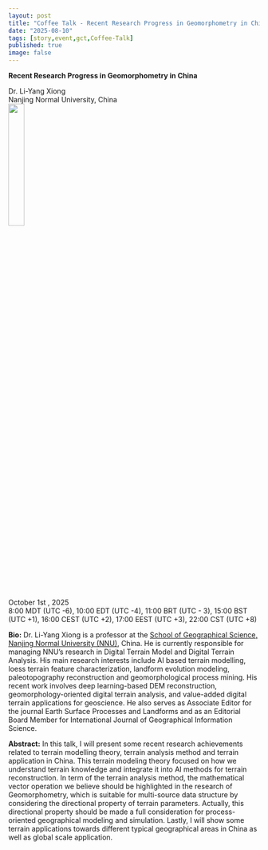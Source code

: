 ```yaml
---
layout: post
title: "Coffee Talk - Recent Research Progress in Geomorphometry in China"
date: "2025-08-10"
tags: [story,event,gct,Coffee-Talk]
published: true
image: false
---
```


**Recent Research Progress in Geomorphometry in China**



Dr. Li-Yang Xiong  
Nanjing Normal University, China  
<img src="{{site.baseurl}}/uploads/img/faces/liyangxiong.png" width="25%" />

October 1st , 2025  
8:00 MDT (UTC -6), 10:00 EDT (UTC -4), 11:00 BRT (UTC - 3), 15:00 BST (UTC +1), 16:00 CEST (UTC +2), 17:00 EEST (UTC +3), 22:00 CST (UTC +8)


**Bio:** Dr. Li-Yang Xiong is a professor at the [School of Geographical Science, Nanjing Normal University (NNU)](http://schools.njnu.edu.cn/geog/), China. He is currently responsible for managing NNU’s research in Digital Terrain Model and Digital Terrain Analysis. His main research interests include AI based terrain modelling, loess terrain feature characterization, landform evolution modeling, paleotopography reconstruction and geomorphological process mining. His recent work involves deep learning-based DEM reconstruction, geomorphology-oriented digital terrain analysis, and value-added digital terrain applications for geoscience. He also serves as Associate Editor for the journal Earth Surface Processes and Landforms and as an Editorial Board Member for International Journal of Geographical Information Science.  

**Abstract:** In this talk, I will present some recent research achievements related to terrain modelling theory, terrain analysis method and terrain application in China. This terrain modeling theory focused on how we understand terrain knowledge and integrate it into AI methods for terrain reconstruction. In term of the terrain analysis method, the mathematical vector operation we believe should be highlighted in the research of Geomorphometry, which is suitable for multi-source data structure by considering the directional property of terrain parameters. Actually, this directional property should be made a full consideration for process- oriented geographical modeling and simulation. Lastly, I will show some terrain applications towards different typical geographical areas in China as well as global scale application.


